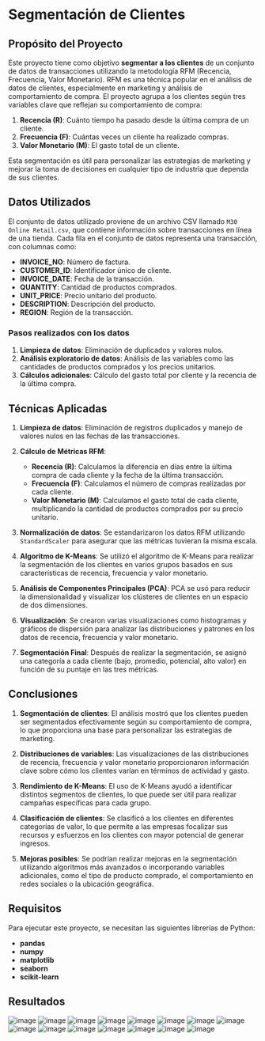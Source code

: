 # Segmentación de Clientes

## Propósito del Proyecto

Este proyecto tiene como objetivo **segmentar a los clientes** de un conjunto de datos de transacciones utilizando la metodología RFM (Recencia, Frecuencia, Valor Monetario). RFM es una técnica popular en el análisis de datos de clientes, especialmente en marketing y análisis de comportamiento de compra. El proyecto agrupa a los clientes según tres variables clave que reflejan su comportamiento de compra:

1. **Recencia (R)**: Cuánto tiempo ha pasado desde la última compra de un cliente.
2. **Frecuencia (F)**: Cuántas veces un cliente ha realizado compras.
3. **Valor Monetario (M)**: El gasto total de un cliente.

Esta segmentación es útil para personalizar las estrategias de marketing y mejorar la toma de decisiones en cualquier tipo de industria que dependa de sus clientes.

## Datos Utilizados

El conjunto de datos utilizado proviene de un archivo CSV llamado `M30 Online Retail.csv`, que contiene información sobre transacciones en línea de una tienda. Cada fila en el conjunto de datos representa una transacción, con columnas como:

- **INVOICE_NO**: Número de factura.
- **CUSTOMER_ID**: Identificador único de cliente.
- **INVOICE_DATE**: Fecha de la transacción.
- **QUANTITY**: Cantidad de productos comprados.
- **UNIT_PRICE**: Precio unitario del producto.
- **DESCRIPTION**: Descripción del producto.
- **REGION**: Región de la transacción.

### Pasos realizados con los datos

1. **Limpieza de datos**: Eliminación de duplicados y valores nulos.
2. **Análisis exploratorio de datos**: Análisis de las variables como las cantidades de productos comprados y los precios unitarios.
3. **Cálculos adicionales**: Cálculo del gasto total por cliente y la recencia de la última compra.

## Técnicas Aplicadas

1. **Limpieza de datos**: Eliminación de registros duplicados y manejo de valores nulos en las fechas de las transacciones.
   
2. **Cálculo de Métricas RFM**:
   - **Recencia (R)**: Calculamos la diferencia en días entre la última compra de cada cliente y la fecha de la última transacción.
   - **Frecuencia (F)**: Calculamos el número de compras realizadas por cada cliente.
   - **Valor Monetario (M)**: Calculamos el gasto total de cada cliente, multiplicando la cantidad de productos comprados por su precio unitario.

3. **Normalización de datos**: Se estandarizaron los datos RFM utilizando `StandardScaler` para asegurar que las métricas tuvieran la misma escala.

4. **Algoritmo de K-Means**: Se utilizó el algoritmo de K-Means para realizar la segmentación de los clientes en varios grupos basados en sus características de recencia, frecuencia y valor monetario.

5. **Análisis de Componentes Principales (PCA)**: PCA se usó para reducir la dimensionalidad y visualizar los clústeres de clientes en un espacio de dos dimensiones.

6. **Visualización**: Se crearon varias visualizaciones como histogramas y gráficos de dispersión para analizar las distribuciones y patrones en los datos de recencia, frecuencia y valor monetario.

7. **Segmentación Final**: Después de realizar la segmentación, se asignó una categoría a cada cliente (bajo, promedio, potencial, alto valor) en función de su puntaje en las tres métricas.

## Conclusiones

1. **Segmentación de clientes**: El análisis mostró que los clientes pueden ser segmentados efectivamente según su comportamiento de compra, lo que proporciona una base para personalizar las estrategias de marketing.

2. **Distribuciones de variables**: Las visualizaciones de las distribuciones de recencia, frecuencia y valor monetario proporcionaron información clave sobre cómo los clientes varían en términos de actividad y gasto.

3. **Rendimiento de K-Means**: El uso de K-Means ayudó a identificar distintos segmentos de clientes, lo que puede ser útil para realizar campañas específicas para cada grupo.

4. **Clasificación de clientes**: Se clasificó a los clientes en diferentes categorías de valor, lo que permite a las empresas focalizar sus recursos y esfuerzos en los clientes con mayor potencial de generar ingresos.

5. **Mejoras posibles**: Se podrían realizar mejoras en la segmentación utilizando algoritmos más avanzados o incorporando variables adicionales, como el tipo de producto comprado, el comportamiento en redes sociales o la ubicación geográfica.

## Requisitos
Para ejecutar este proyecto, se necesitan las siguientes librerías de Python:
- **pandas**
- **numpy**
- **matplotlib**
- **seaborn**
- **scikit-learn**

## Resultados
![image](https://github.com/user-attachments/assets/ae32e5da-a3e1-4e43-b729-a52344d84bb0)
![image](https://github.com/user-attachments/assets/c8ca44e0-f651-4d78-8b20-6989418ff3c4)
![image](https://github.com/user-attachments/assets/aa81c7a3-48bf-45f8-98f2-a34d9616977d)
![image](https://github.com/user-attachments/assets/6794e9e8-c79a-474a-8af1-f3543453e054)
![image](https://github.com/user-attachments/assets/f75c9966-db52-4441-854d-a5ba317f700f)
![image](https://github.com/user-attachments/assets/4d2b6459-634c-4826-b06b-484d320caefd)
![image](https://github.com/user-attachments/assets/5803d52f-5a5c-4777-9ee3-8422cb6df5bb)
![image](https://github.com/user-attachments/assets/3dad6bea-c72c-4c87-aaf7-60a14b4e6fac)
![image](https://github.com/user-attachments/assets/c97f4860-a2d4-44e4-9c50-851d4ee7f8b3)
![image](https://github.com/user-attachments/assets/49d81c86-8609-4eed-ac38-b0ec75580238)
![image](https://github.com/user-attachments/assets/bbb2b766-ed81-41a8-905e-055e867a8514)
![image](https://github.com/user-attachments/assets/e251be60-3af0-48fc-8d33-a9915e5422d8)
![image](https://github.com/user-attachments/assets/85336c7e-adea-4e18-9371-42ec3e45dd49)
![image](https://github.com/user-attachments/assets/b92f7597-993f-4339-b872-ebf7339060cf)
![image](https://github.com/user-attachments/assets/9b8ed8d3-6aaa-4b59-89dd-084aebb8f43b)



